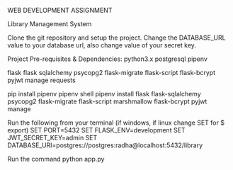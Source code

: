 WEB DEVELOPMENT ASSIGNMENT

Library Management System 

Clone the git repository and setup the project.
Change the DATABASE_URL value to your database url, also change value of your secret key.

Project Pre-requisites & Dependencies: python3.x postgresql pipenv

flask flask sqlalchemy psycopg2 flask-migrate flask-script flask-bcrypt pyjwt manage requests

pip install pipenv pipenv shell pipenv install flask flask-sqlalchemy psycopg2 flask-migrate flask-script marshmallow flask-bcrypt pyjwt manage

Run the following from your terminal (if windows, if linux change SET for $ export) SET PORT=5432 SET FLASK_ENV=development SET JWT_SECRET_KEY=admin SET DATABASE_URI=postgres://postgres:radha@localhost:5432/library 

Run the command python app.py 
